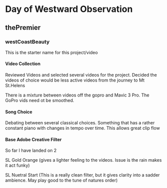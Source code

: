 # Day of Westward Observation

## thePremier

### westCoastBeauty

This is the starter name for this project/video

#### Video Collection

Reviewed Videos and selected several videos for the project. Decided the videos of choice would be less active videos from the journey to Mt St.Helens

There is a mixture between videos off the gopro and Mavic 3 Pro. The GoPro vids need ot be smoothed.

#### Song Choice

Debating between several classical choices. Something that has a rather constant piano with changes in tempo over time. This allows great clip flow

#### Base Adobe Creative Filter

So far I have landed on 2

SL Gold Orange (gives a lighter feeling to the videos. Issue is the rain makes it act funky)

SL Nuetral Start (This is a really clean filter, but it gives clarity into a sadder ambience. May play good to the tune of natures order)
